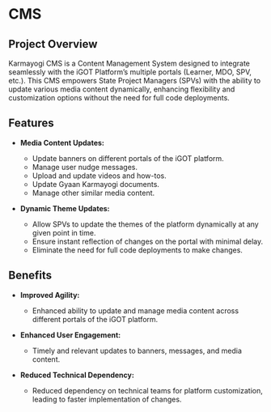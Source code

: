 # CMS

## Project Overview
Karmayogi CMS is a Content Management System designed to integrate seamlessly with the iGOT Platform’s multiple portals (Learner, MDO, SPV, etc.). This CMS empowers State Project Managers (SPVs) with the ability to update various media content dynamically, enhancing flexibility and customization options without the need for full code deployments.

## Features
- **Media Content Updates:**
  - Update banners on different portals of the iGOT platform.
  - Manage user nudge messages.
  - Upload and update videos and how-tos.
  - Update Gyaan Karmayogi documents.
  - Manage other similar media content.

- **Dynamic Theme Updates:**
  - Allow SPVs to update the themes of the platform dynamically at any given point in time.
  - Ensure instant reflection of changes on the portal with minimal delay.
  - Eliminate the need for full code deployments to make changes.

## Benefits
- **Improved Agility:**
  - Enhanced ability to update and manage media content across different portals of the iGOT platform.

- **Enhanced User Engagement:**
  - Timely and relevant updates to banners, messages, and media content.

- **Reduced Technical Dependency:**
  - Reduced dependency on technical teams for platform customization, leading to faster implementation of changes.



